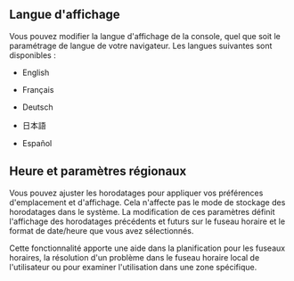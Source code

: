 Langue d'affichage
------------------

Vous pouvez modifier la langue d'affichage de la console, quel que soit le paramétrage de langue de votre navigateur. Les langues suivantes sont disponibles :

-   English

-   Français

-   Deutsch

-   日本語

-   Español

Heure et paramètres régionaux
-----------------------------

Vous pouvez ajuster les horodatages pour appliquer vos préférences d'emplacement et d'affichage. Cela n'affecte pas le mode de stockage des horodatages dans le système. La modification de ces paramètres définit l'affichage des horodatages précédents et futurs sur le fuseau horaire et le format de date/heure que vous avez sélectionnés.

Cette fonctionnalité apporte une aide dans la planification pour les fuseaux horaires, la résolution d'un problème dans le fuseau horaire local de l'utilisateur ou pour examiner l'utilisation dans une zone spécifique.
